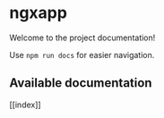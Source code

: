 # ngxapp

Welcome to the project documentation!

Use `npm run docs` for easier navigation.

## Available documentation

[[index]]
